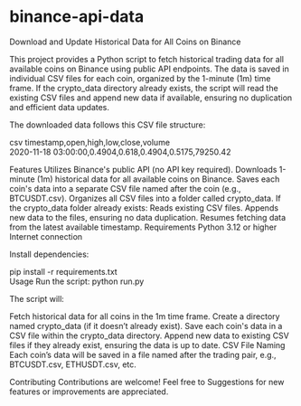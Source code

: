 # binance-api-data

Download and Update Historical Data for All Coins on Binance

This project provides a Python script to fetch historical trading data for all available coins on Binance using public API endpoints. The data is saved in individual CSV files for each coin, organized by the 1-minute (1m) time frame. If the crypto_data directory already exists, the script will read the existing CSV files and append new data if available, ensuring no duplication and efficient data updates.

The downloaded data follows this CSV file structure:

csv
timestamp,open,high,low,close,volume  
2020-11-18 03:00:00,0.4904,0.618,0.4904,0.5175,79250.42  

Features
Utilizes Binance's public API (no API key required).
Downloads 1-minute (1m) historical data for all available coins on Binance.
Saves each coin's data into a separate CSV file named after the coin (e.g., BTCUSDT.csv).
Organizes all CSV files into a folder called crypto_data.
If the crypto_data folder already exists:
Reads existing CSV files.
Appends new data to the files, ensuring no data duplication.
Resumes fetching data from the latest available timestamp.
Requirements
Python 3.12 or higher
Internet connection

Install dependencies:

pip install -r requirements.txt  
Usage
Run the script:
python run.py  

The script will:

Fetch historical data for all coins in the 1m time frame.
Create a directory named crypto_data (if it doesn’t already exist).
Save each coin's data in a CSV file within the crypto_data directory.
Append new data to existing CSV files if they already exist, ensuring the data is up to date.
CSV File Naming
Each coin’s data will be saved in a file named after the trading pair, e.g., BTCUSDT.csv, ETHUSDT.csv, etc.

Contributing
Contributions are welcome! Feel free to Suggestions for new features or improvements are appreciated.

